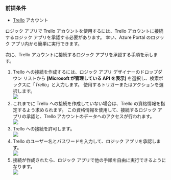 ### <a name="prerequisites"></a>前提条件
* [Trello](http://trello.com) アカウント 

ロジック アプリで Trello アカウントを使用するには、Trello アカウントに接続するロジック アプリを承認する必要があります。 幸い、Azure Portal のロジック アプリ内から簡単に実行できます。 

次に、Trello アカウントに接続するロジック アプリを承認する手順を示します。

1. Trello への接続を作成するには、ロジック アプリ デザイナーのドロップダウン リストから **[Microsoft が管理している API を表示]** を選択し、検索ボックスに「*Trello*」と入力します。 使用するトリガーまたはアクションを選択します。  
   ![](./media/connectors-create-api-trello/trello-1.png)
2. これまでに Trello への接続を作成していない場合は、Trello の資格情報を指定するよう求められます。 この資格情報を使用して、接続するロジック アプリの承認と、Trello アカウントのデータへのアクセスが行われます。  
   ![](./media/connectors-create-api-trello/trello-2.png) 
3. Trello への接続を許可します。  
   ![](./media/connectors-create-api-trello/trello-3.png)   
4. Trello のユーザー名とパスワードを入力して、ロジック アプリを承認します。  
   ![](./media/connectors-create-api-trello/trello-4.png)  
5. 接続が作成されたら、ロジック アプリで他の手順を自由に実行できるようになります。  
   ![](./media/connectors-create-api-trello/trello-5.png)

